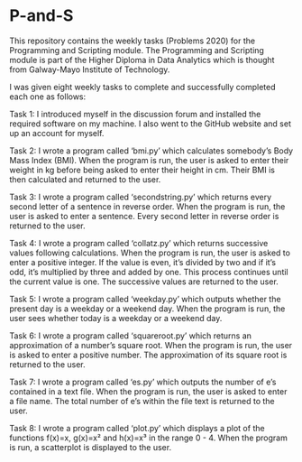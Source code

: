 # P-and-S

This repository contains the weekly tasks (Problems 2020) for the Programming and Scripting module.  The Programming and Scripting module is part of the Higher Diploma in Data Analytics which is thought from Galway-Mayo Institute of Technology.

I was given eight weekly tasks to complete and successfully completed each one as follows:

Task 1:
I introduced myself in the discussion forum and installed the required software on my machine.  I also went to the GitHub website and set up an account for myself.

Task 2:
I wrote a program called ‘bmi.py’ which calculates somebody’s Body Mass Index (BMI).  When the program is run, the user is asked to enter their weight in kg before being asked to enter their height in cm.  Their BMI is then calculated and returned to the user.

Task 3:
I wrote a program called ‘secondstring.py’ which returns every second letter of a sentence in reverse order.  When the program is run, the user is asked to enter a sentence.  Every second letter in reverse order is returned to the user.

Task 4:
I wrote a program called ‘collatz.py’ which returns successive values following calculations.  When the program is run, the user is asked to enter a positive integer.  If the value is even, it’s divided by two and if it’s odd, it’s multiplied by three and added by one.  This process continues until the current value is one.  The successive values are returned to the user.

Task 5:
I wrote a program called ‘weekday.py’ which outputs whether the present day is a weekday or a weekend day.  When the program is run, the user sees whether today is a weekday or a weekend day.

Task 6:
I wrote a program called ‘squareroot.py’ which returns an approximation of a number’s square root.   When the program is run, the user is asked to enter a positive number.  The approximation of its square root is returned to the user.

Task 7:
I wrote a program called ‘es.py’ which outputs the number of e’s contained in a text file.  When the program is run, the user is asked to enter a file name.  The total number of e’s within the file text is returned to the user.

Task 8:
I wrote a program called ‘plot.py’ which displays a plot of the functions f(x)=x, g(x)=x² and h(x)=x³ in the range 0 - 4.  When the program is run, a scatterplot is displayed to the user.